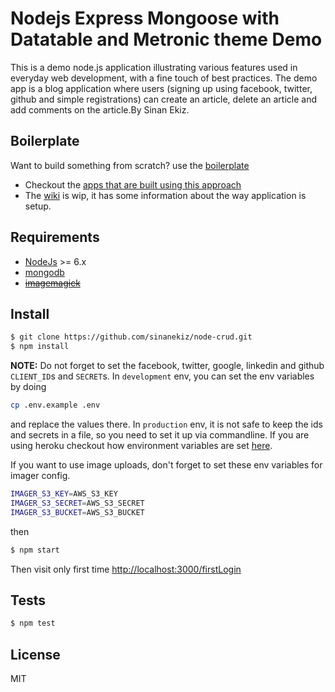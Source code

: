 

# Nodejs Express Mongoose with Datatable and Metronic theme Demo

This is a demo node.js application illustrating various features used in everyday web development, with a fine touch of best practices. The demo app is a blog application where users (signing up using facebook, twitter, github and simple registrations) can create an article, delete an article and add comments on the article.By Sinan Ekiz.

## Boilerplate

Want to build something from scratch? use the [boilerplate](https://github.com/sinanekiz/node-crud)

* Checkout the [apps that are built using this approach](https://github.com/sinanekiz/node-crud/wiki/Apps-built-using-this-approach)
* The [wiki](https://github.com/sinanekiz/node-crud/wiki) is wip, it has some information about the way application is setup.

## Requirements

* [NodeJs](http://nodejs.org) >= 6.x 
* [mongodb](http://mongodb.org)
* ~~[imagemagick](http://www.imagemagick.org/script/index.php)~~

## Install

```sh
$ git clone https://github.com/sinanekiz/node-crud.git
$ npm install
```

**NOTE:** Do not forget to set the facebook, twitter, google, linkedin and github `CLIENT_ID`s and `SECRET`s. In `development` env, you can set the env variables by doing

```sh
cp .env.example .env
```

and replace the values there. In `production` env, it is not safe to keep the ids and secrets in a file, so you need to set it up via commandline. If you are using heroku checkout how environment variables are set [here](https://devcenter.heroku.com/articles/config-vars).

If you want to use image uploads, don't forget to set these env variables for
imager config.

```sh
IMAGER_S3_KEY=AWS_S3_KEY
IMAGER_S3_SECRET=AWS_S3_SECRET
IMAGER_S3_BUCKET=AWS_S3_BUCKET
```

then

```sh
$ npm start
```

Then visit only first time [http://localhost:3000/firstLogin](http://localhost:3000/firstLogin)

## Tests

```sh
$ npm test
```

## License

MIT
